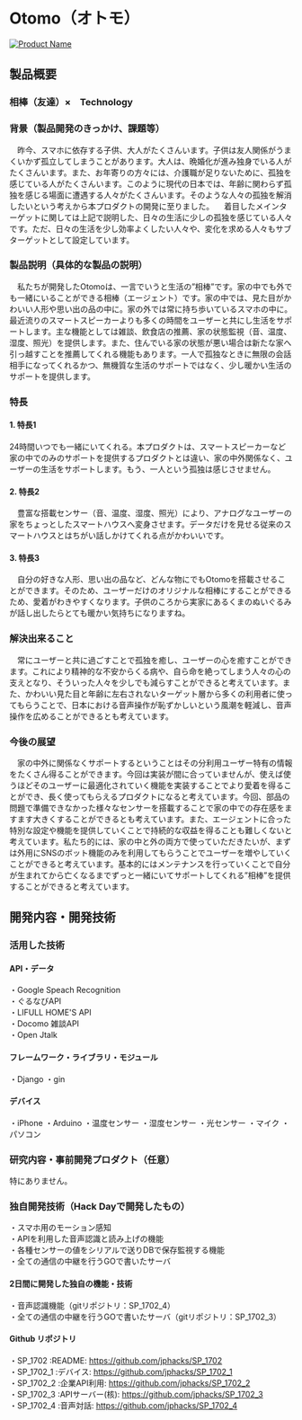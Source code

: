 # Otomo（オトモ）

[![Product Name](https://raw.github.com/GabLeRoux/WebMole/master/ressources/WebMole_Youtube_Video.png)](https://youtu.be/cvWeQ2NaXQ8)

## 製品概要
### 相棒（友達）×　Technology

### 背景（製品開発のきっかけ、課題等）
　昨今、スマホに依存する子供、大人がたくさんいます。子供は友人関係がうまくいかず孤立してしまうことがあります。大人は、晩婚化が進み独身でいる人がたくさんいます。また、お年寄りの方々には、介護職が足りないために、孤独を感じている人がたくさんいます。このように現代の日本では、年齢に関わらず孤独を感じる場面に遭遇する人々がたくさんいます。そのような人々の孤独を解消したいという考えから本プロダクトの開発に至りました。
　着目したメインターゲットに関しては上記で説明した、日々の生活に少しの孤独を感じている人々です。ただ、日々の生活を少し効率よくしたい人々や、変化を求める人々もサブターゲットとして設定しています。
### 製品説明（具体的な製品の説明）
　私たちが開発したOtomoは、一言でいうと生活の”相棒”です。家の中でも外でも一緒にいることができる相棒（エージェント）です。家の中では、見た目がかわいい人形や思い出の品の中に。家の外では常に持ち歩いているスマホの中に。最近流りのスマートスピーカーよりも多くの時間をユーザーと共にし生活をサポートします。主な機能としては雑談、飲食店の推薦、家の状態監視（音、温度、湿度、照光）を提供します。また、住んでいる家の状態が悪い場合は新たな家へ引っ越すことを推薦してくれる機能もあります。一人で孤独なときに無限の会話相手になってくれるかつ、無機質な生活のサポートではなく、少し暖かい生活のサポートを提供します。

### 特長

#### 1. 特長1
 24時間いつでも一緒にいてくれる。本プロダクトは、スマートスピーカーなど家の中でのみのサポートを提供するプロダクトとは違い、家の中外関係なく、ユーザーの生活をサポートします。もう、一人という孤独は感じさせません。

#### 2. 特長2
　豊富な搭載センサー（音、温度、湿度、照光）により、アナログなユーザーの家をちょっとしたスマートハウスへ変身させます。データだけを見せる従来のスマートハウスとはちがい話しかけてくれる点がかわいいです。

#### 3. 特長3
　自分の好きな人形、思い出の品など、どんな物にでもOtomoを搭載させることができます。そのため、ユーザーだけのオリジナルな相棒にすることができるため、愛着がわきやすくなります。子供のころから実家にあるくまのぬいぐるみが話し出したらとても暖かい気持ちになりますね。

### 解決出来ること
　常にユーザーと共に過ごすことで孤独を癒し、ユーザーの心を癒すことができます。これにより精神的な不安からくる病や、自ら命を絶ってしまう人々の心の支えとなり、そういった人々を少しでも減らすことができると考えています。また、かわいい見た目と年齢に左右されないターゲット層から多くの利用者に使ってもらうことで、日本における音声操作が恥ずかしいという風潮を軽減し、音声操作を広めることができるとも考えています。

### 今後の展望
　家の中外に関係なくサポートするということはその分利用ユーザー特有の情報をたくさん得ることができます。今回は実装が間に合っていませんが、使えば使うほどそのユーザーに最適化されていく機能を実装することでより愛着を得ることができ、長く使ってもらえるプロダクトになると考えています。今回、部品の問題で準備できなかった様々なセンサーを搭載することで家の中での存在感をますます大きくすることができるとも考えています。また、エージェントに合った特別な設定や機能を提供していくことで持続的な収益を得ることも難しくないと考えています。私たち的には、家の中と外の両方で使っていただきたいが、まずは外用にSNSのボット機能のみを利用してもらうことでユーザーを増やしていくことができると考えています。基本的にはメンテナンスを行っていくことで自分が生まれてから亡くなるまでずっと一緒にいてサポートしてくれる”相棒”を提供することができると考えています。


## 開発内容・開発技術
### 活用した技術
#### API・データ
・Google Speach Recognition<br/>
・ぐるなびAPI<br/>
・LIFULL HOME'S API<br/>
・Docomo 雑談API<br/>
・Open Jtalk<br/>


#### フレームワーク・ライブラリ・モジュール
・Django
・gin

#### デバイス
・iPhone
・Arduino
・温度センサー
・湿度センサー
・光センサー
・マイク
・パソコン

### 研究内容・事前開発プロダクト（任意）
特にありません。

### 独自開発技術（Hack Dayで開発したもの）
・スマホ用のモーション感知<br/>
・APIを利用した音声認識と読み上げの機能<br/>
・各種センサーの値をシリアルで送りDBで保存監視する機能<br/>
・全ての通信の中継を行うGOで書いたサーバ <br/>

#### 2日間に開発した独自の機能・技術
・音声認識機能（gitリポジトリ：SP_1702_4）<br/>
・全ての通信の中継を行うGOで書いたサーバ（gitリポジトリ：SP_1702_3）<br/>

#### Github リポジトリ
・SP_1702   :README: https://github.com/jphacks/SP_1702<br/>
・SP_1702_1 :デバイス: https://github.com/jphacks/SP_1702_1 <br/>
・SP_1702_2 :企業API利用: https://github.com/jphacks/SP_1702_2 <br/>
・SP_1702_3 :APIサーバー(核): https://github.com/jphacks/SP_1702_3 <br/>
・SP_1702_4 :音声対話: https://github.com/jphacks/SP_1702_4 <br/>
